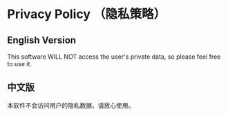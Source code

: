 # Privacy Policy （隐私策略）

## English Version
This software WILL NOT access the user's private data, so please feel free to use it.

## 中文版
本软件不会访问用户的隐私数据，请放心使用。

